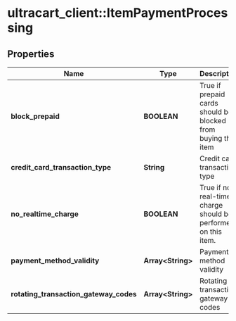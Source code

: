 # ultracart_client::ItemPaymentProcessing

## Properties
Name | Type | Description | Notes
------------ | ------------- | ------------- | -------------
**block_prepaid** | **BOOLEAN** | True if prepaid cards should be blocked from buying this item | [optional] 
**credit_card_transaction_type** | **String** | Credit card transaction type | [optional] 
**no_realtime_charge** | **BOOLEAN** | True if no real-time charge should be performed on this item. | [optional] 
**payment_method_validity** | **Array&lt;String&gt;** | Payment method validity | [optional] 
**rotating_transaction_gateway_codes** | **Array&lt;String&gt;** | Rotating transaction gateway codes | [optional] 


